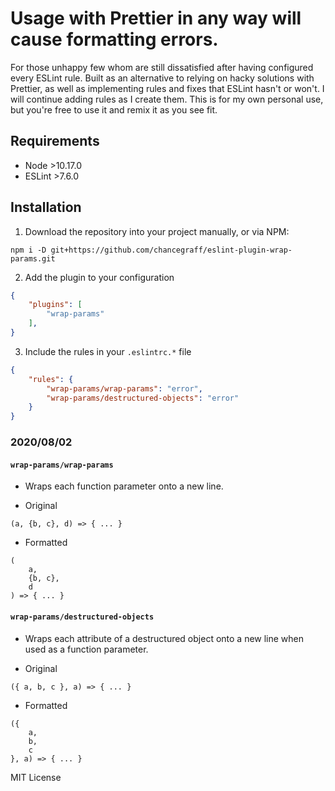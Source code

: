 # Usage with Prettier in any way will cause formatting errors.

For those unhappy few whom are still dissatisfied after having configured every ESLint rule. Built as an alternative to relying on hacky solutions with Prettier, as well as implementing rules and fixes that ESLint hasn't or won't. I will continue adding rules as I create them. This is for my own personal use, but you're free to use it and remix it as you see fit.

## Requirements

* Node \>10.17.0
* ESLint \>7.6.0

## Installation

1. Download the repository into your project manually, or via NPM:

```
npm i -D git+https://github.com/chancegraff/eslint-plugin-wrap-params.git
```

2. Add the plugin to your configuration

```json
{
    "plugins": [
        "wrap-params"
    ],
}
```

3. Include the rules in your `.eslintrc.*` file

```json
{
    "rules": {
        "wrap-params/wrap-params": "error",
        "wrap-params/destructured-objects": "error"
    }
}
```

### 2020/08/02

#### `wrap-params/wrap-params`

- Wraps each function parameter onto a new line.

- Original

```
(a, {b, c}, d) => { ... }
```

- Formatted

```
(
    a,
    {b, c},
    d
) => { ... }
```

#### `wrap-params/destructured-objects`

- Wraps each attribute of a destructured object onto a new line when used as a function parameter.

- Original

```
({ a, b, c }, a) => { ... }
```

- Formatted

```
({
    a,
    b,
    c
}, a) => { ... }
```



MIT License
